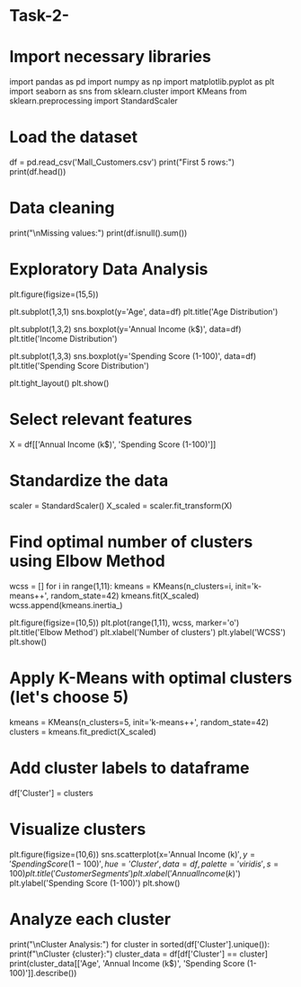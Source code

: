 # Task-2-
# Import necessary libraries
import pandas as pd
import numpy as np
import matplotlib.pyplot as plt
import seaborn as sns
from sklearn.cluster import KMeans
from sklearn.preprocessing import StandardScaler

# Load the dataset
df = pd.read_csv('Mall_Customers.csv')
print("First 5 rows:")
print(df.head())

# Data cleaning
print("\nMissing values:")
print(df.isnull().sum())

# Exploratory Data Analysis
plt.figure(figsize=(15,5))

plt.subplot(1,3,1)
sns.boxplot(y='Age', data=df)
plt.title('Age Distribution')

plt.subplot(1,3,2)
sns.boxplot(y='Annual Income (k$)', data=df)
plt.title('Income Distribution')

plt.subplot(1,3,3)
sns.boxplot(y='Spending Score (1-100)', data=df)
plt.title('Spending Score Distribution')

plt.tight_layout()
plt.show()

# Select relevant features
X = df[['Annual Income (k$)', 'Spending Score (1-100)']]

# Standardize the data
scaler = StandardScaler()
X_scaled = scaler.fit_transform(X)

# Find optimal number of clusters using Elbow Method
wcss = []
for i in range(1,11):
    kmeans = KMeans(n_clusters=i, init='k-means++', random_state=42)
    kmeans.fit(X_scaled)
    wcss.append(kmeans.inertia_)
    
plt.figure(figsize=(10,5))
plt.plot(range(1,11), wcss, marker='o')
plt.title('Elbow Method')
plt.xlabel('Number of clusters')
plt.ylabel('WCSS')
plt.show()

# Apply K-Means with optimal clusters (let's choose 5)
kmeans = KMeans(n_clusters=5, init='k-means++', random_state=42)
clusters = kmeans.fit_predict(X_scaled)

# Add cluster labels to dataframe
df['Cluster'] = clusters

# Visualize clusters
plt.figure(figsize=(10,6))
sns.scatterplot(x='Annual Income (k$)', y='Spending Score (1-100)', 
                hue='Cluster', data=df, palette='viridis', s=100)
plt.title('Customer Segments')
plt.xlabel('Annual Income (k$)')
plt.ylabel('Spending Score (1-100)')
plt.show()

# Analyze each cluster
print("\nCluster Analysis:")
for cluster in sorted(df['Cluster'].unique()):
    print(f"\nCluster {cluster}:")
    cluster_data = df[df['Cluster'] == cluster]
    print(cluster_data[['Age', 'Annual Income (k$)', 'Spending Score (1-100)']].describe())
